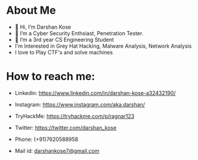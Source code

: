 # About Me
- 👋 Hi, I’m Darshan Kose
- 👀 I’m a Cyber Security Enthsiast, Penetration Tester.
- 🌱 I’m a 3rd year CS Engineering Student 
-  I'm Interested in Grey Hat Hacking, Malware Analysis, Network Analysis
- I love to Play CTF's and solve machines

# How to reach me:
  - Linkedin:
        https://www.linkedin.com/in/darshan-kose-a32432190/
        
  - Instagram:
        https://www.instagram.com/aka.darshan/
        
  - TryHackMe:
        https://tryhackme.com/p/ragnar123
      
  - Twitter:
        https://twitter.com/darshan_kose
        
  - Phone:
        (+91)7620588958
        
  - Mail id:
        darshankose7@gmail.com
        
      


